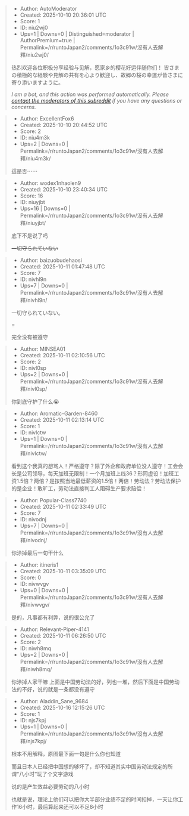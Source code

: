 > - Author: AutoModerator
> - Created: 2025-10-10 20:36:01 UTC
> - Score: 1
> - ID: niu2wj0
> - Ups=1 | Downs=0 | Distinguished=moderator | AuthorPremium=true | Permalink=/r/runtoJapan2/comments/1o3c91w/沒有人去解釋/niu2wj0/
>
> 热烈欢迎各位积极分享经验与见解，愿家乡的樱花好运伴随你们！
> 皆さまの積極的な経験や見解の共有を心より歓迎し、故郷の桜の幸運が皆さまに寄り添いますように。
> 
> *I am a bot, and this action was performed automatically. Please [contact the moderators of this subreddit](/message/compose/?to=/r/runtoJapan2) if you have any questions or concerns.*

> - Author: ExcellentFox6
> - Created: 2025-10-10 20:44:52 UTC
> - Score: 2
> - ID: niu4m3k
> - Ups=2 | Downs=0 | Permalink=/r/runtoJapan2/comments/1o3c91w/沒有人去解釋/niu4m3k/
>
> 這是否⋯⋯

> - Author: wodex1nhaolen9
> - Created: 2025-10-10 23:40:34 UTC
> - Score: 16
> - ID: niuyjbt
> - Ups=16 | Downs=0 | Permalink=/r/runtoJapan2/comments/1o3c91w/沒有人去解釋/niuyjbt/
>
> 底下不是说了吗
> 
> ~~一切守られていない~~

> - Author: baizuobudehaosi
> - Created: 2025-10-11 01:47:48 UTC
> - Score: 7
> - ID: nivhl9n
> - Ups=7 | Downs=0 | Permalink=/r/runtoJapan2/comments/1o3c91w/沒有人去解釋/nivhl9n/
>
> 一切守られていない。
> 
> =
> 
> 完全没有被遵守

> - Author: MINSEA01
> - Created: 2025-10-11 02:10:56 UTC
> - Score: 2
> - ID: nivl0sp
> - Ups=2 | Downs=0 | Permalink=/r/runtoJapan2/comments/1o3c91w/沒有人去解釋/nivl0sp/
>
> 你到底守护了什么😭

> - Author: Aromatic-Garden-8460
> - Created: 2025-10-11 02:13:14 UTC
> - Score: 1
> - ID: nivlctw
> - Ups=1 | Downs=0 | Permalink=/r/runtoJapan2/comments/1o3c91w/沒有人去解釋/nivlctw/
>
> 看到这个我真的想骂人！严格遵守？除了外企和政府单位没人遵守！工会会长是公司领导，每天加班无限制！一个月加班上线36？形同虚设！加班工资1.5倍？两倍？是按照当地最低薪资的1.5倍！两倍！劳动法？劳动法保护的是企业！敢旷工，劳动法直接判工人阻碍生产要求赔偿！

> - Author: Popular-Class7740
> - Created: 2025-10-11 02:33:49 UTC
> - Score: 7
> - ID: nivodnj
> - Ups=7 | Downs=0 | Permalink=/r/runtoJapan2/comments/1o3c91w/沒有人去解釋/nivodnj/
>
> 你涂掉最后一句干什么

> - Author: itineris1
> - Created: 2025-10-11 03:35:09 UTC
> - Score: 0
> - ID: nivwvgv
> - Ups=0 | Downs=0 | Permalink=/r/runtoJapan2/comments/1o3c91w/沒有人去解釋/nivwvgv/
>
> 是的，凡事都有利弊，说的很公允了

> - Author: Relevant-Piper-4141
> - Created: 2025-10-11 06:26:50 UTC
> - Score: 2
> - ID: niwh8mq
> - Ups=2 | Downs=0 | Permalink=/r/runtoJapan2/comments/1o3c91w/沒有人去解釋/niwh8mq/
>
> 你涂掉人家干嘛 上面是中国劳动法的好，列也一堆，然后下面是中国劳动法的不好，说的就是一条都没有遵守

> - Author: Aladdin_Sane_9684
> - Created: 2025-10-16 12:15:26 UTC
> - Score: 1
> - ID: njs7kpj
> - Ups=1 | Downs=0 | Permalink=/r/runtoJapan2/comments/1o3c91w/沒有人去解釋/njs7kpj/
>
> 根本不用解释，原图最下面一句是什么你也知道
> 
> 而且日本人已经把中国想的够坏了，却不知道其实中国劳动法规定的所谓“八小时”玩了个文字游戏
> 
> 说的是产生效益必要劳动的八小时
> 
> 也就是说，理论上他们可以把你大半部分业绩不足的时间扣掉，一天让你工作16小时，最后算起来还可以不足8小时
